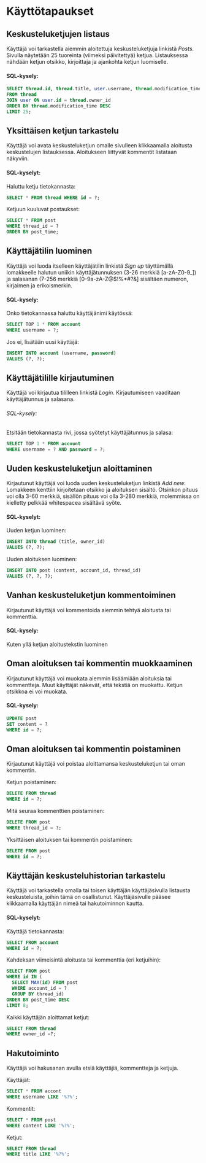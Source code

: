 # Käyttötapaukset

## Keskusteluketjujen listaus

Käyttäjä voi tarkastella aiemmin aloitettuja keskusteluketjuja linkistä *Posts*. Sivulla näytetään 25 tuoreinta (viimeksi päivitettyä) ketjua. Listauksessa nähdään ketjun otsikko, kirjoittaja ja ajankohta ketjun luomiselle.

#### SQL-kysely:
```SQL
SELECT thread.id, thread.title, user.username, thread.modification_time
FROM thread
JOIN user ON user.id = thread.owner_id
ORDER BY thread.modification_time DESC
LIMIT 25;
```

## Yksittäisen ketjun tarkastelu

Käyttäjä voi avata keskusteluketjun omalle sivulleen klikkaamalla aloitusta keskustelujen listauksessa. Aloitukseen liittyvät kommentit listataan näkyviin.

#### SQL-kyselyt:
Haluttu ketju tietokannasta:
```SQL
SELECT * FROM thread WHERE id = ?;
```
Ketjuun kuuluvat postaukset:
```SQL
SELECT * FROM post
WHERE thread_id = ?
ORDER BY post_time;
```

## Käyttäjätilin luominen

Käyttäjä voi luoda itselleen käyttäjätilin linkistä *Sign up* täyttämällä lomakkeelle halutun uniikin käyttäjätunnuksen (3-26 merkkiä [a-zA-Z0-9_]) ja salasanan (7-256 merkkiä [0-9a-zA-Z@$!%*#?&] sisältäen numeron, kirjaimen ja erikoismerkin. 

#### SQL-kysely:
Onko tietokannassa haluttu käyttäjänimi käytössä:
```SQL
SELECT TOP 1 * FROM account
WHERE username = ?;
```
Jos ei, lisätään uusi käyttäjä:
```SQL
INSERT INTO account (username, password)
VALUES (?, ?);
```

## Käyttäjätilille kirjautuminen

Käyttäjä voi kirjautua tililleen linkistä *Login*. Kirjautumiseen vaaditaan käyttäjätunnus ja salasana. 

###### SQL-kysely:
Etsitään tietokannasta rivi, jossa syötetyt käyttäjätunnus ja salasa:
```SQL
SELECT TOP 1 * FROM account
WHERE username = ? AND password = ?;
```

## Uuden keskusteluketjun aloittaminen

Kirjautunut käyttäjä voi luoda uuden keskusteluketjun linkistä *Add new*. Lomakkeen kenttiin kirjoitetaan otsikko ja aloituksen sisältö. Otsinkon pituus voi olla 3-60 merkkiä, sisällön pituus voi olla 3-280 merkkiä, molemmissa on kielletty pelkkää whitespacea sisältävä syöte.

#### SQL-kyselyt:
Uuden ketjun luominen:
```SQL
INSERT INTO thread (title, owner_id)
VALUES (?, ?);
```
Uuden aloituksen luominen:
```SQL
INSERT INTO post (content, account_id, thread_id)
VALUES (?, ?, ?);
```

## Vanhan keskusteluketjun kommentoiminen

Kirjautunut käyttäjä voi kommentoida aiemmin tehtyä aloitusta tai kommenttia. 

#### SQL-kysely:
Kuten yllä ketjun aloitustekstin luominen

## Oman aloituksen tai kommentin muokkaaminen

Kirjautunut käyttäjä voi muokata aiemmin lisäämiään aloituksia tai kommentteja. Muut käyttäjät näkevät, että tekstiä on muokattu. Ketjun otsikkoa ei voi muokata.

#### SQL-kysely:
```SQL
UPDATE post
SET content = ?
WHERE id = ?;
```

## Oman aloituksen tai kommentin poistaminen

Kirjautunut käyttäjä voi poistaa aloittamansa keskusteluketjun tai oman kommentin.

Ketjun poistaminen:
```SQL
DELETE FROM thread
WHERE id = ?;
```
Mitä seuraa kommenttien poistaminen:
```SQL
DELETE FROM post
WHERE thread_id = ?;
```
Yksittäisen aloituksen tai kommentin poistaminen:
```SQL
DELETE FROM post
WHERE id = ?;
```

## Käyttäjän keskusteluhistorian tarkastelu

Käyttäjä voi tarkastella omalla tai toisen käyttäjän käyttäjäsivulla listausta keskusteluista, joihin tämä on osallistunut. Käyttäjäsivulle pääsee klikkaamalla käyttäjän nimeä tai hakutoiminnon kautta.

#### SQL-kyselyt:
Käyttäjä tietokannasta:
```SQL
SELECT FROM account
WHERE id = ?;
```
Kahdeksan viimeisintä aloitusta tai kommenttia (eri ketjuihin):
```SQL
SELECT FROM post
WHERE id IN (
  SELECT MAX(id) FROM post
  WHERE account_id = ?
  GROUP BY thread_id)
ORDER BY post_time DESC
LIMIT 8;
```
Kaikki käyttäjän aloittamat ketjut:
```SQL
SELECT FROM thread
WHERE owner_id =?;
```

## Hakutoiminto

Käyttäjä voi hakusanan avulla etsiä käyttäjiä, kommentteja ja ketjuja.

Käyttäjät:
```SQL
SELECT * FROM accont
WHERE username LIKE '%?%';
```
Kommentit:
```SQL
SELECT * FROM post
WHERE content LIKE '%?%';
```
Ketjut:
```SQL
SELECT FROM thread
WHERE title LIKE '%?%';
```
